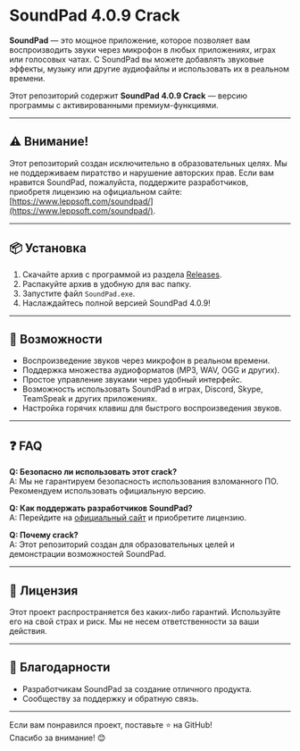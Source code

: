 # SoundPad 4.0.9 Crack

**SoundPad** — это мощное приложение, которое позволяет вам воспроизводить звуки через микрофон в любых приложениях, играх или голосовых чатах. С SoundPad вы можете добавлять звуковые эффекты, музыку или другие аудиофайлы и использовать их в реальном времени.

Этот репозиторий содержит **SoundPad 4.0.9 Crack** — версию программы с активированными премиум-функциями.

---

## ⚠️ Внимание!
Этот репозиторий создан исключительно в образовательных целях. Мы не поддерживаем пиратство и нарушение авторских прав. Если вам нравится SoundPad, пожалуйста, поддержите разработчиков, приобретя лицензию на официальном сайте: [https://www.leppsoft.com/soundpad/](https://www.leppsoft.com/soundpad/).

---

## 📦 Установка

1. Скачайте архив с программой из раздела [Releases](https://github.com/ваш-репозиторий/releases).
2. Распакуйте архив в удобную для вас папку.
3. Запустите файл `SoundPad.exe`.
4. Наслаждайтесь полной версией SoundPad 4.0.9!

---

## 🚀 Возможности

- Воспроизведение звуков через микрофон в реальном времени.
- Поддержка множества аудиоформатов (MP3, WAV, OGG и других).
- Простое управление звуками через удобный интерфейс.
- Возможность использовать SoundPad в играх, Discord, Skype, TeamSpeak и других приложениях.
- Настройка горячих клавиш для быстрого воспроизведения звуков.

---

## ❓ FAQ

**Q: Безопасно ли использовать этот crack?**  
A: Мы не гарантируем безопасность использования взломанного ПО. Рекомендуем использовать официальную версию.

**Q: Как поддержать разработчиков SoundPad?**  
A: Перейдите на [официальный сайт](https://www.leppsoft.com/soundpad/) и приобретите лицензию.

**Q: Почему crack?**  
A: Этот репозиторий создан для образовательных целей и демонстрации возможностей SoundPad.

---

## 📜 Лицензия

Этот проект распространяется без каких-либо гарантий. Используйте его на свой страх и риск. Мы не несем ответственности за ваши действия.

---

## 🙏 Благодарности

- Разработчикам SoundPad за создание отличного продукта.
- Сообществу за поддержку и обратную связь.

---

Если вам понравился проект, поставьте ⭐️ на GitHub!  
Спасибо за внимание! 😊
